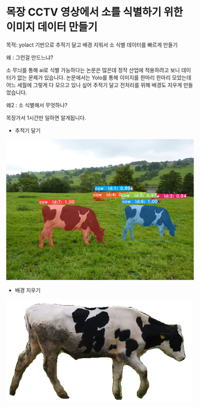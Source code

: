 목장 CCTV 영상에서 소를 식별하기 위한 이미지 데이터 만들기 
==============================================


목적: yolact 기반으로 추적기 달고 배경 지워서
소 식별 데이터를 빠르게 만들기

왜 : 그런걸 만드느냐?

소 무늬를 통해 ai로 식별 가능하다는 논문은 많은데 
정작 산업에 적용하려고 보니 데이터가 없는 문제가 있습니다. 
논문에서는 Yolo를 통해 이미지를 한마리 한마리 모았는데
어느 세월에 그렇게 다 모으고 있나 싶어
추적기 달고 전처리를 위해 배경도 지우게 만들었습니다. 

왜2 : 소 식별해서 무엇하나?

목장가서 1시간만 일하면 알게됩니다. 

+ 추적기 달기

![output_image](./output_image.png)

+ 배경 지우기

![cow_id_1_num_0](./cow_id_1_num_0.png)




